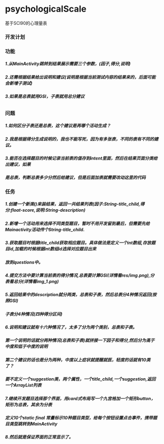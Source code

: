 # psychologicalScale
基于SCl90的心理量表

### 开发计划

### 功能
##### 1.从MainActivity跳转到结果展示需要三个参数，(因子,得分,说明)
##### 2.还需根据结果给出说明和建议(说明是根据当前测试内容的结果来的，后面可能会新增子测试)
##### 3.如果是总表就用GSI，子表就用总分建议
######

### 问题
##### 1.如何区分子表还是总表，这个建议是再哪个活动生成？
##### 2.我是根据得分生成说明的，我也不能写死，因为有多张表，不同的表有不同的建议。
##### 3.能否在选择题目的时候记录当前表的值存到intent里面，然后在结果页面分类给出建议，如果
#####   是总表，判断总表多少分然后给建议，但是后面加表就需要改动这里的代码

### 任务
##### 1.创建一个新类()来装结果，返回一共结果列表(因子:String-title_child,得分:float-score,说明:String-description)
##### 2.新增一个活动用来选择不同类型题目，暂时不用开发留到最后，但需要先给Mainactivity活动传个String-title_child.
##### 3.获取题目时根据title_child获取相应题目。具体做法是定义一个int数组,存放题目id,加载的时候根据int数组id选择对应题目出来
#####   放到questions中。
##### 4.提交方法中要计算当前表的得分情况,总表要计算GSI(详情看res/img.png),分表看总分(详情看img_1.png)
##### 5.返回结果中的description就分两类，总表和子表，然后总表分4种情况返回(按照GSI)
#####   子表分4种情况(四种得分区间)
##### 6.说明和建议就有十六种情况了，太多了分为两个类别，总表和子表。
#####   第一个说明的话就分两种情况(总表和子表)就拼接一下因子和得分,然后分为高于中度和低于中度的说明

#####   第二个建议的话也是分为两种，中度以上症状就提醒就医，轻度的话就有10类了？
#####   要不定义一个suggestion类，两个属性，一个title_child,一个suggestion,返回一个ArrayList<Suggestion>列表

##### 7.继续开发题目选择那个界面，用card式布局写一个九宫格加一个矩形button，矩形为总表，其余为分表
#####   定义10个static final 常量标示10种题目类型，给每个按钮设置点击事件，携带题目类型跳转到MainActivity

##### 8.然后就是保证界面的正常显示了。
